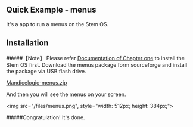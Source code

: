 
Quick Example - menus
---
It's a app to run a menus on the Stem OS. 

Installation
-

#####【Note】 Please refer [Documentation of Chapter one](http://stem.mandice.org/doc) to install the Stem OS first.
Download the menus package form sourceforge and install the package via USB flash drive.<p></p>
[Mandicelogic-menus.zip](http://sourceforge.net/projects/stemos/files/Demo-APP/Mandicelogic-menus.zip/download)<p></p>

And then you will see the menus on your screen.<p></p>
<img src="/files/menus.png", style="width: 512px; height: 384px;"><p></p>
#####Congratulation! It's done.<p></p>

